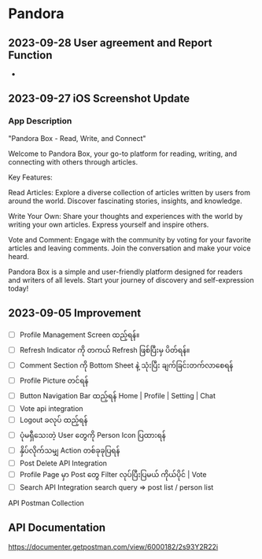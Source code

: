 # Pandora

## 2023-09-28 User agreement and Report Function

- 
## 2023-09-27 iOS Screenshot Update

### App Description

"Pandora Box - Read, Write, and Connect"


Welcome to Pandora Box, your go-to platform for reading, writing, and connecting with others through articles.

Key Features:

Read Articles: Explore a diverse collection of articles written by users from around the world. Discover fascinating stories, insights, and knowledge.

Write Your Own: Share your thoughts and experiences with the world by writing your own articles. Express yourself and inspire others.

Vote and Comment: Engage with the community by voting for your favorite articles and leaving comments. Join the conversation and make your voice heard.


Pandora Box is a simple and user-friendly platform designed for readers and writers of all levels. Start your journey of discovery and self-expression today!



## 2023-09-05 Improvement

- [ ] Profile Management Screen ထည့်ရန်။
- [ ] Refresh Indicator ကို တကယ် Refresh ဖြစ်ပြီးမှ ပိတ်ရန်။
- [ ] Comment Section ကို Bottom Sheet နဲ့ သုံးပြီး ချက်ခြင်းတက်လာစေရန်
- [ ] Profile Picture တင်ရန်
- [ ] Button Navigation Bar ထည့်ရန် Home | Profile | Setting | Chat 
- [ ] Vote api integration
- [ ] Logout ခလုပ် ထည့်ရန်
- [ ] ပုံမရှီသေးတဲ့ User တွေကို Person Icon ပြထားရန်
- [ ] နှိပ်လိုက်သမျှ Action တစ်ခုခုပြရန်
- [ ] Post Delete API Integration
- [ ] Profile Page မှာ Post တွေ Filter လုပ်ပြီးပြမယ် ကိုယ်ပိုင် | Vote 
- [ ] Search API Integration search query => post list / person list 

API Postman Collection

## API Documentation

https://documenter.getpostman.com/view/6000182/2s93Y2R22i
